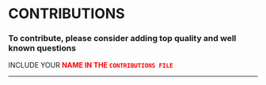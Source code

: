 <!--Author: Kanhalelor
    Date: 05-AUG-2020
     -->

# CONTRIBUTIONS

<h3>To contribute, please consider adding top quality and well known questions</h3>

<p>INCLUDE YOUR <b style="color: red;">NAME IN THE <code>CONTRIBUTIONS FILE</code></p>

---


